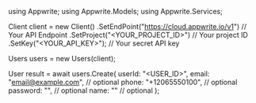 using Appwrite;
using Appwrite.Models;
using Appwrite.Services;

Client client = new Client()
    .SetEndPoint("https://cloud.appwrite.io/v1") // Your API Endpoint
    .SetProject("<YOUR_PROJECT_ID>") // Your project ID
    .SetKey("<YOUR_API_KEY>"); // Your secret API key

Users users = new Users(client);

User result = await users.Create(
    userId: "<USER_ID>",
    email: "email@example.com", // optional
    phone: "+12065550100", // optional
    password: "", // optional
    name: "<NAME>" // optional
);